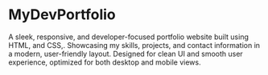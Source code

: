 # MyDevPortfolio
A sleek, responsive, and developer-focused portfolio website built using HTML, and CSS,. Showcasing my skills, projects, and contact information in a modern, user-friendly layout. Designed for clean UI and smooth user experience, optimized for both desktop and mobile views.
